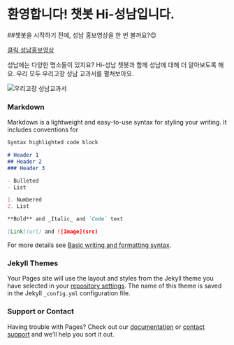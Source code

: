 # 환영합니다! 챗봇 Hi-성남입니다.

##챗봇을 시작하기 전에,
성남 홍보영상을 한 번 볼까요?😊


[클릭 성남홍보영상](https://www.youtube.com/watch?v=mS6qjsT9mEg) 


성남에는 다양한 명소들이 있지요?
Hi-성남 챗봇과 함께
성남에 대해 더 알아보도록 해요.
우리 모두 우리고장 성남 교과서를 펼쳐보아요.

![우리고장 성남교과서](https://user-images.githubusercontent.com/103113777/168702289-57e10467-8375-498b-8496-2d122cd67c7e.JPG)

### Markdown

Markdown is a lightweight and easy-to-use syntax for styling your writing. It includes conventions for

```markdown
Syntax highlighted code block

# Header 1
## Header 2
### Header 3

- Bulleted
- List

1. Numbered
2. List

**Bold** and _Italic_ and `Code` text

[Link](url) and ![Image](src)
```

For more details see [Basic writing and formatting syntax](https://docs.github.com/en/github/writing-on-github/getting-started-with-writing-and-formatting-on-github/basic-writing-and-formatting-syntax).

### Jekyll Themes

Your Pages site will use the layout and styles from the Jekyll theme you have selected in your [repository settings](https://github.com/Donghwanim/Hisn/settings/pages). The name of this theme is saved in the Jekyll `_config.yml` configuration file.

### Support or Contact

Having trouble with Pages? Check out our [documentation](https://docs.github.com/categories/github-pages-basics/) or [contact support](https://support.github.com/contact) and we’ll help you sort it out.

